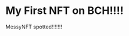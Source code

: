 # My First NFT on BCH!!!!
MessyNFT spotted!!!!!!!
                                                                                                       